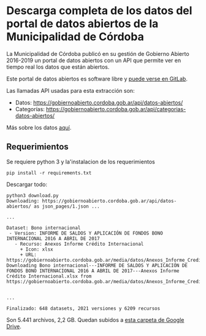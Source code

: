 # Descarga completa de los datos del portal de datos abiertos de la Municipalidad de Córdoba

La Municipalidad de Córdoba publicó en su gestión de Gobierno Abierto 2016-2019 un portal de datos abiertos con un API que permite ver en tiempo real los datos que están abiertos.  

Este portal de datos abiertos es software libre y [puede verse en GitLab](https://gitlab.com/municipalidad-de-cordoba/Qhapax).  

Las llamadas API usadas para esta extracción son:
- Datos: https://gobiernoabierto.cordoba.gob.ar/api/datos-abiertos/
- Categorías: https://gobiernoabierto.cordoba.gob.ar/api/categorias-datos-abiertos/

Más sobre los datos [aquí](data.md).  

## Requerimientos

Se requiere python 3 y la'instalacion de los requerimientos

```
pip install -r requirements.txt
```

Descargar todo:

```
python3 download.py 
Downloading: https://gobiernoabierto.cordoba.gob.ar/api/datos-abiertos/ as json_pages/1.json ...

...

Dataset: Bono internacional
 - Version: INFORME DE SALDOS Y APLICACIÓN DE FONDOS BONO INTERNACIONAL 2016 A ABRIL DE 2017
   - Recurso: Anexos Informe Crédito Internacional
     + Icon: xlsx
     + URL: https://gobiernoabierto.cordoba.gob.ar/media/datos/Anexos_Informe_Credito_Internacional_A_Abrilvf.xlsx
Downloading Bono internacional---INFORME DE SALDOS Y APLICACIÓN DE FONDOS BONO INTERNACIONAL 2016 A ABRIL DE 2017---Anexos Informe Crédito Internacional.xlsx from https://gobiernoabierto.cordoba.gob.ar/media/datos/Anexos_Informe_Credito_Internacional_A_Abrilvf.xlsx


...

Finalizado: 648 datasets, 2021 versiones y 6209 recursos

```

Son 5.441 archivos, 2,2 GB.  Quedan subidos a [esta carpeta de Google Drive](https://drive.google.com/drive/folders/1VL1ciK50NzdQ31JiPzSl-oskCWtaHy2g?usp=sharing).  
